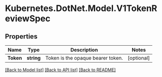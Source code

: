 # Kubernetes.DotNet.Model.V1TokenReviewSpec
## Properties

Name | Type | Description | Notes
------------ | ------------- | ------------- | -------------
**Token** | **string** | Token is the opaque bearer token. | [optional] 

[[Back to Model list]](../README.md#documentation-for-models) [[Back to API list]](../README.md#documentation-for-api-endpoints) [[Back to README]](../README.md)

